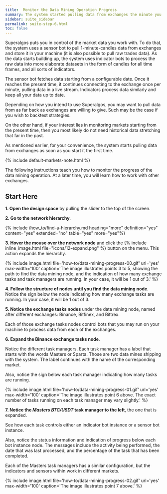 ```yaml
---
title:  Monitor the Data Mining Operation Progress
summary: The system started pulling data from exchanges the minute you ran it the first time. Read on to learn the details.
sidebar: suite_sidebar
permalink: suite-step-6.html
toc: false
---
```


Superalgos puts you in control of the market data you work with. To do that, the system uses a <a data-toggle="tooltip" data-original-title="{{site.data.concepts.sensor_bot}}">sensor bot</a> to pull 1-minute-candles data from exchanges and store it in your machine (it is also possible to pull raw trades data). As the data starts building up, the system uses <a data-toggle="tooltip" data-original-title="{{site.data.concepts.indicator_bot}}">indicator bots</a> to process the raw data into more elaborate <a data-toggle="tooltip" data-original-title="{{site.data.concepts.dataset}}">datasets</a> in the form of candles for all time frames, and all sorts of indicators.

The sensor bot fetches data starting from a configurable date. Once it reaches the present time, it continues connecting to the exchange once per minute, pulling data in a live stream. Indicators process data similarly and keep all your data up to date.

Depending on how you intend to use Superalgos, you may want to pull data from as far back as exchanges are willing to give. Such may be the case if you wish to backtest strategies.

On the other hand, if your interest lies in monitoring markets starting from the present time, then you most likely do not need historical data stretching that far in the past.

As mentioned earlier, for your convenience, the system starts pulling data from exchanges as soon as you start it the first time.

{% include default-markets-note.html %}

The following instructions teach you how to monitor the progress of the data mining operation. At a later time, you will learn how to work with other exchanges.

## Start Here

**1. Open the design space** by pulling the slider to the top of the screen.

**2. Go to the <a data-toggle="tooltip" data-original-title="{{site.data.network.network}}">network hierarchy</a>**. 

{% include /how_to/find-a-hierarchy.md heading="more" definition="yes" content="yes" extended="no" table="yes" more="yes"%}

**3. Hover the mouse over the network <a data-toggle="tooltip" data-original-title="{{site.data.concepts.node}}">node</a>** and click the {% include inline_image.html file="icons/12-expand.png" %} button on the menu. This action expands the <a data-toggle="tooltip" data-original-title="{{site.data.concepts.hierarchy}}">hierarchy</a>.

{% include image.html file='how-to/data-mining-progress-00.gif' url='yes' max-width='100' caption='The image illustrates points 3 to 5, showing the path to find the data mining node, and the indication of how many exchange tasks and task managers are running. In your case, it will be 1 out of 3.' %}

**4. Follow the <a data-toggle="tooltip" data-original-title="{{site.data.concepts.structure_of_nodes}}">structure of nodes</a> until you find the <a data-toggle="tooltip" data-original-title="{{site.data.network.data_mining}}">data mining</a> node**. Notice the sign below the node indicating how many <a data-toggle="tooltip" data-original-title="{{site.data.network.exchange_tasks}}">exchange tasks</a> are running.  In your case, it will be 1 out of 3.

**5. Notice the <a data-toggle="tooltip" data-original-title="{{site.data.network.exchange_tasks}}">exchange tasks</a> nodes** under the data mining node, named after different exchanges: Binance, Bitfinex, and Bittrex.

Each of those exchange tasks nodes control bots that you may run on your machine to process data from each of the exchanges.

**6. Expand the Binance exchange tasks node**.

Notice the different <a data-toggle="tooltip" data-original-title="{{site.data.network.task_manager}}">task managers</a>. Each task manager has a label that starts with the words <a data-toggle="tooltip" data-original-title="{{site.data.concepts.masters_data_mine}}">Masters</a> or <a data-toggle="tooltip" data-original-title="{{site.data.concepts.sparta_data_mine}}">Sparta</a>. Those are two <a data-toggle="tooltip" data-original-title="{{site.data.data_mine.data_mine}}">data mines<a/> shipping with the system. The label continues with the name of the corresponding <a data-toggle="tooltip" data-original-title="{{site.data.crypto_ecosystem.market}}">market</a>.

Also, notice the sign below each task manager indicating how many <a data-toggle="tooltip" data-original-title="{{site.data.network.task}}">tasks</a> are running.

{% include image.html file='how-to/data-mining-progress-01.gif' url='yes' max-width='100' caption='The image illustrates point 6 above. The exact number of tasks running on each task manager may vary slightly.' %}

**7. Notice the *Masters BTC/USDT* task manager to the left**, the one that is expanded. 

See how each task controls either an <a data-toggle="tooltip" data-original-title="{{site.data.network.indicator_bot_instance}}">indicator bot instance</a> or a <a data-toggle="tooltip" data-original-title="{{site.data.network.sensor_bot_instance}}">sensor bot instance</a>. 

Also, notice the status information and indication of progress below each bot instance node. The messages include the activity being performed, the date that was last processed, and the percentage of the task that has been completed. 

Each of the Masters task managers has a similar configuration, but the indicators and sensors within work in different markets.

{% include image.html file='how-to/data-mining-progress-02.gif' url='yes' max-width='100' caption='The image illustrates point 7 above.' %}